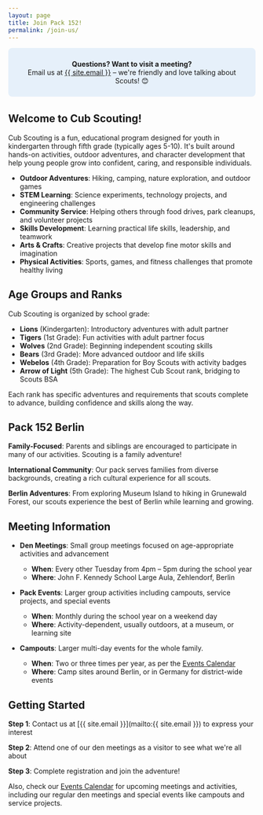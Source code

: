 ```yaml
---
layout: page
title: Join Pack 152!
permalink: /join-us/
---
```


<div style="background-color: #e6f0fa; padding: 1.5rem; border-radius: 8px; margin-bottom: 2rem; text-align: center;">
<strong>Questions? Want to visit a meeting?</strong><br>
Email us at <a href="mailto:{{ site.email }}">{{ site.email }}</a> – we're friendly and love talking about Scouts! 😊
</div>

## Welcome to Cub Scouting!

Cub Scouting is a fun, educational program designed for youth in kindergarten through fifth grade (typically ages 5-10). It's built around hands-on activities, outdoor adventures, and character development that help young people grow into confident, caring, and responsible individuals.
- **Outdoor Adventures**: Hiking, camping, nature exploration, and outdoor games
- **STEM Learning**: Science experiments, technology projects, and engineering challenges  
- **Community Service**: Helping others through food drives, park cleanups, and volunteer projects
- **Skills Development**: Learning practical life skills, leadership, and teamwork
- **Arts & Crafts**: Creative projects that develop fine motor skills and imagination
- **Physical Activities**: Sports, games, and fitness challenges that promote healthy living

## Age Groups and Ranks

Cub Scouting is organized by school grade:

- **Lions** (Kindergarten): Introductory adventures with adult partner
- **Tigers** (1st Grade): Fun activities with adult partner focus
- **Wolves** (2nd Grade): Beginning independent scouting skills
- **Bears** (3rd Grade): More advanced outdoor and life skills  
- **Webelos** (4th Grade): Preparation for Boy Scouts with activity badges
- **Arrow of Light** (5th Grade): The highest Cub Scout rank, bridging to Scouts BSA

Each rank has specific adventures and requirements that scouts complete to advance, building confidence and skills along the way.

## Pack 152 Berlin

**Family-Focused**: Parents and siblings are encouraged to participate in many of our activities. Scouting is a family adventure!

**International Community**: Our pack serves families from diverse backgrounds, creating a rich cultural experience for all scouts.

**Berlin Adventures**: From exploring Museum Island to hiking in Grunewald Forest, our scouts experience the best of Berlin while learning and growing.

## Meeting Information

- **Den Meetings**: Small group meetings focused on age-appropriate activities and advancement
  - **When**: Every other Tuesday from 4pm – 5pm during the school year
  - **Where**: John F. Kennedy School Large Aula, Zehlendorf, Berlin

- **Pack Events**: Larger group activities including campouts, service projects, and special events
  - **When**: Monthly during the school year on a weekend day
  - **Where**: Activity-dependent, usually outdoors, at a museum, or learning site

- **Campouts**: Larger multi-day events for the whole family.
  - **When**: Two or three times per year, as per the [Events Calendar](/events/)
  - **Where**: Camp sites around Berlin, or in Germany for district-wide events

## Getting Started

**Step 1**: Contact us at [{{ site.email }}](mailto:{{ site.email }}) to express your interest

**Step 2**: Attend one of our den meetings as a visitor to see what we're all about

**Step 3**: Complete registration and join the adventure!

Also, check our [Events Calendar](/events/) for upcoming meetings and activities, including our regular den meetings and special events like campouts and service projects.
